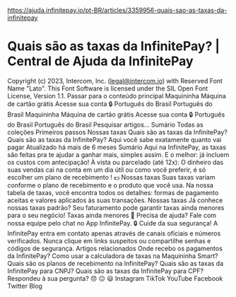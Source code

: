 https://ajuda.infinitepay.io/pt-BR/articles/3359956-quais-sao-as-taxas-da-infinitepay

# Quais são as taxas da InfinitePay? | Central de Ajuda da InfinitePay

Copyright (c) 2023, Intercom, Inc. (legal@intercom.io) with Reserved Font Name "Lato".
This Font Software is licensed under the SIL Open Font License, Version 1.1.
Passar para o conteúdo principal
Maquininha
Máquina de cartão grátis
Acesse sua conta 🔒
Português do Brasil
Português do Brasil
Maquininha
Máquina de cartão grátis
Acesse sua conta 🔒
Português do Brasil
Português do Brasil
Pesquisar artigos...
Sumário
Todas as coleções
Primeiros passos
Nossas taxas
Quais são as taxas da InfinitePay?
Quais são as taxas da InfinitePay?
Aqui você sabe exatamente quanto vai pagar
Atualizado há mais de 6 meses
Sumário
Aqui na InfinitePay, as taxas são feitas pra te ajudar a ganhar mais, simples assim. E o melhor: já incluem os custos com antecipação!
À vista ou parcelado (até 12x): O dinheiro das suas vendas cai na conta em um dia útil ou como você preferir, é só escolher um
plano de recebimento
!
💵 Nossas taxas
Suas taxas variam conforme o plano de recebimento e o produto que você usa.
Na nossa tabela de taxas, você encontra todos os detalhes: formas de pagamento aceitas e valores aplicados às suas transações.
Nossas taxas
Já conhece nossas taxas padrão? Seu faturamento pode garantir taxas ainda menores para o seu negócio!
Taxas ainda menores
🔔
Precisa de ajuda?
Fale com nossa equipe pelo chat no App InfinitePay.
🔒
Cuide da sua segurança!
A InfinitePay entra em contato apenas através de canais oficiais e números verificados. Nunca clique em links suspeitos ou compartilhe senhas e códigos de segurança.
Artigos relacionados
Onde recebo os pagamentos da InfinitePay?
Como usar a calculadora de taxas na Maquininha Smart?
Quais são os planos de recebimento na InfinitePay?
Quais são as taxas da InfinitePay para CNPJ?
Quais são as taxas da InfinitePay para CPF?
Respondeu à sua pergunta?
😞
😐
😃
Instagram
TikTok
YouTube
Facebook
Twitter
Blog
